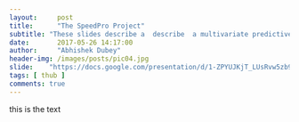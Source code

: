 ```yaml
---
layout:     post
title:      "The SpeedPro Project"
subtitle: "These slides describe a  describe  a multivariate predictive multi-model approach called SpeedPro that (a) first identifies similar clusters of operation from the historic data that includes the real-time position of the probe vehicle, the weather data, and anonymized driver identifier, and then (b) uses these different models to estimate the traffic speed in real-time as a function of current weather, driver and probe vehicle speed. When the real-time information is not available our approach uses a different model that uses the historical weather and traffic information for estimation. Our results show that the purely historical data is less accurate than the model that uses the real-time information. "
date:       2017-05-26 14:17:00
author:     "Abhishek Dubey"
header-img: /images/posts/pic04.jpg
slide:    "https://docs.google.com/presentation/d/1-ZPYUJKjT_LUsRvw5zb9pEJzj7M_u2ct14Sqi_z-LbM/embed?start=false&loop=false&delayms=3000"
tags: [ thub ]
comments: true
---
```


this is the text
